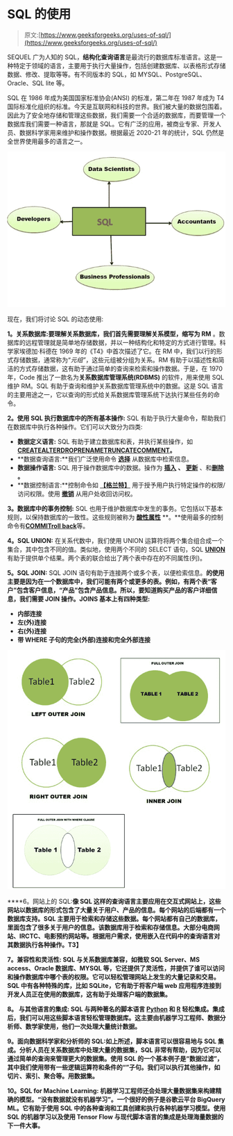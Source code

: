 # SQL 的使用

> 原文:[https://www.geeksforgeeks.org/uses-of-sql/](https://www.geeksforgeeks.org/uses-of-sql/)

SEQUEL 广为人知的 SQL，**结构化查询语言**是最流行的数据库标准语言。这是一种特定于领域的语言，主要用于执行大量操作，包括创建数据库、以表格形式存储数据、修改、提取等等。有不同版本的 SQL，如 MYSQL、PostgreSQL、Oracle、SQL lite 等。

SQL 在 1986 年成为美国国家标准协会(ANSI) 的标准，第二年在 1987 年成为 T4 国际标准化组织的标准。今天是互联网和科技的世界。我们被大量的数据包围着。因此为了安全地存储和管理这些数据，我们需要一个合适的数据库，而要管理一个数据库我们需要一种语言，那就是 SQL。它有广泛的应用，被商业专家、开发人员、数据科学家用来维护和操作数据。根据最近 2020-21 年的统计，SQL 仍然是全世界使用最多的语言之一。

![](img/cf43f9555107b5a8c243a28fdfd12f32.png)

现在，我们将讨论 SQL 的动态使用:

**1。关系数据库:**要理解关系数据库，我们首先需要理解**关系模型，缩写为 RM** 。数据库的远程管理就是简单地存储数据，并以一种结构化和特定的方式进行管理。科学家埃德加·科德在 1969 年的《T4》中首次描述了它。在 RM 中，我们以行的形式存储数据，通常称为“*元组”*，这些元组被分组为关系。RM 有助于以描述性和简洁的方式存储数据，这有助于通过简单的查询来检索和操作数据。于是，在 1970 年，Code 推出了一款名为**关系数据库管理系统(RDBMS)** 的软件，用来使用 SQL 维护 RM。SQL 有助于查询和维护关系数据库管理系统中的数据。这是 SQL 语言的主要用途之一，它以查询的形式给关系数据库管理系统下达执行某些任务的命令。

**2。使用 SQL 执行数据库中的所有基本操作:** SQL 有助于执行大量命令，帮助我们在数据库中执行各种操作。它们可以大致分为四类:

*   **数据定义语言:** SQL 有助于建立数据库和表，并执行某些操作，如[**CREATE**](https://www.geeksforgeeks.org/sql-create/)[**ALTER**](https://www.geeksforgeeks.org/sql-alter-add-drop-modify/)[**DROP**](https://www.geeksforgeeks.org/sql-drop-truncate/)[**RENAME**](https://www.geeksforgeeks.org/sql-alter-rename/)[**TRUNCATE**](https://www.geeksforgeeks.org/sql-drop-truncate/)[**COMMENT**](https://www.geeksforgeeks.org/sql-comments/)**。**
*   **数据查询语言:**我们广泛使用命令 [**选择**](https://www.geeksforgeeks.org/sql-select-query/) 从数据库中检索信息。
*   **数据操作语言:** SQL 用于操作数据库中的数据。操作为 [**插入**](https://www.geeksforgeeks.org/sql-insert-statement/) **、** [**更新**](https://www.geeksforgeeks.org/sql-update-statement/) 、和[**删除**](https://www.geeksforgeeks.org/sql-delete-statement/) **。**
*   **数据控制语言:**控制命令如 [**【格兰特】**](https://www.geeksforgeeks.org/dcl-full-form/#:~:text=DCL%20stands%20for%20Data%20Control,tables%2C%20views%2C%20or%20sequences.) 用于授予用户执行特定操作的权限/访问权限。使用 [**撤销**](https://www.geeksforgeeks.org/dcl-full-form/#:~:text=DCL%20stands%20for%20Data%20Control,tables%2C%20views%2C%20or%20sequences.) 从用户处收回访问权。

**3。数据库中的事务控制:** SQL 也用于维护数据库中发生的事务。它包括以下基本规则，以保持数据库的一致性。这些规则被称为 [**酸性属性**](https://www.geeksforgeeks.org/acid-properties-in-dbms/) **。**使用最多的控制命令有[**COMMIT**](https://www.geeksforgeeks.org/sql-transactions/)[**roll back**](https://www.geeksforgeeks.org/sql-transactions/)等。

**4。SQL UNION:** 在关系代数中，我们使用 UNION 运算符将两个集合组合成一个集合，其中包含不同的值。类似地，使用两个不同的 SELECT 语句，SQL [**UNION**](https://www.geeksforgeeks.org/sql-union-clause/) 有助于提供单个结果。两个表的联合给出了两个表中存在的不同属性(列)。

**5。SQL JOIN:** SQL JOIN 语句有助于连接两个或多个表，以便检索信息。[](https://www.geeksforgeeks.org/sql-join-set-1-inner-left-right-and-full-joins/)**的使用主要是因为在一个数据库中，我们可能有两个或更多的表。例如，有两个表“客户”包含客户信息，“产品”包含产品信息。所以，要知道购买产品的客户详细信息，我们需要 JOIN 操作。JOINS 基本上有四种类型:**

*   **内部连接**
*   **左(外)连接**
*   **右(外)连接**
*   **带 WHERE 子句的完全(外部)连接和完全外部连接**

**![](img/02ee2f50e3a372fc21600a81060181ef.png)**

****6。网站上的 SQL:**像 SQL 这样的查询语言主要应用在交互式网站上，这些网站以数据库的形式包含了大量关于用户、产品的信息。每个网站的后端都有一个数据库支持。SQL 主要用于检索和存储这些数据。每个网站都有自己的数据库，里面包含了很多关于用户的信息。该数据库用于检索和存储信息。大部分电商网站、IRCTC、电影预约网站等。根据用户需求，使用嵌入在代码中的查询语言对其数据执行各种操作。**T3】****

****7。兼容性和灵活性:** SQL 与关系数据库兼容，如微软 SQL Server、MS access、Oracle 数据库、MYSQL 等，它还提供了灵活性，并提供了谁可以访问和操作数据库中哪个表的权限。它可以轻松管理网站上发生的大量记录和交易。SQL 中有各种特殊的库，比如 SQLite，它有助于将客户端 web 应用程序连接到开发人员正在使用的数据库，这有助于处理客户端的数据集。**

****8。** **与其他语言的集成:** SQL 与两种著名的脚本语言 [**Python**](https://www.geeksforgeeks.org/sql-using-python/) 和 [**R**](https://www.geeksforgeeks.org/working-with-databases-in-r-programming/#:~:text=R%20can%20be%20connected%20to,to%20visualize%20and%20manipulate%20them.) 轻松集成。集成后，我们可以用这些脚本语言轻松管理数据库。这主要由机器学习工程师、数据分析师、数学家使用，他们一次处理大量统计数据。**

****9。面向数据科学家和分析师的 SQL:**如上所述，脚本语言可以很容易地与 SQL 集成。分析人员在关系数据库中处理大量的数据集，SQL 非常有帮助，因为它可以通过简单的查询来管理更大的数据集。使用 SQL 的一个基本例子是“数据过滤”，其中我们使用带有一些逻辑运算符和条件的“[](https://www.geeksforgeeks.org/sql-where-clause/)**”子句。我们可以执行其他操作，如切片、索引、聚合等。用数据集。****

******10。SQL for Machine Learning:** 机器学习工程师还会处理大量数据集来构建精确的模型。“没有数据就没有机器学习”。一个很好的例子是谷歌云平台 BigQuery ML。它有助于使用 SQL 中的各种查询和工具创建和执行各种机器学习模型。使用 SQL 的机器学习以及使用 Tensor Flow 与现代脚本语言的集成是处理海量数据的下一件大事。****